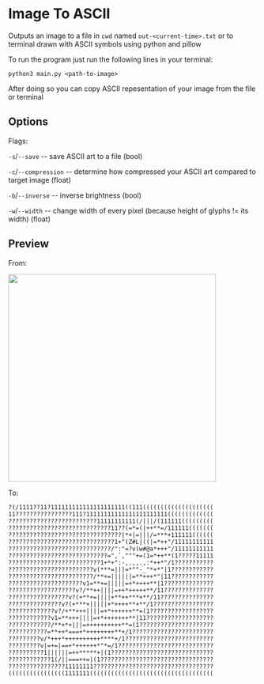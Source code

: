# Image To ASCII
Outputs an image to a file in `cwd` named `out-<current-time>.txt` or to terminal drawn with ASCII symbols using python and pillow

To run the program just run the following lines in your terminal:

```
python3 main.py <path-to-image>
```

After doing so you can copy ASCII repesentation of your image from the file or terminal

## Options
Flags:

`-s`/`--save` -- save ASCII art to a file (bool)

`-c`/`--compression` -- determine how compressed your ASCII art compared to target image (float)

`-b`/`--inverse` -- inverse brightness (bool)

`-w`/`--width` -- change width of every pixel (because height of glyphs != its width) (float)

## Preview
From:

<img src="https://user-images.githubusercontent.com/67521698/200023667-16316b38-8203-4cfd-b5fa-5ee72612144f.jpg" width="420"/>

To:
```
?(/1111??11?111111111111111111111((111((((((((((((((((((((
11????????????????111?11111111111111111111111(((((((((((((
?????????????????????????11111111111(/|||/(111111(((((((((
?????????????????????????????11??(=*=(|++**=/111111(((((((
????????????????????????????????|*+|=|||/=***+111111((((((
??????????????????????????????1+"(Z#L|((|=*++"/11111111111
?????????????????????????????/":"=?v(w#@a*+++"/11111111111
????????????????????????????=",`,"""+=(1=*++**(1?????11111
??????????????????????????1+*+":-,.,,.,:*++*"/1???????????
????????????????????????v(***=|||=*""-_"*+*"|1????????????
????????????????????????/**+=||||||=**+++*"|11????????????
?????????????????????v1=**+=|||||=+*++++**|1??????????????
???????????????????v?/**++||||=++*+++++**/11??????????????
?????????????????v?(+**+=||||+**++***+**/11???????????????
???????????????v?(+***+|||||+*++++**+**/1?????????????????
?????????????v?/+**+++||||=+*++++++**=(1??????????????????
????????????v1=**+++||||=+*+++++++**|11???????????????????
????????????/**+*+|||=++++++++++**=(1?????????????????????
???????????=**++*===+*++++++++**+/1???????????????????????
?????????v/*+++*++++++++++****+/1?????????????????????????
?????????v|=+=|==+*++++++*"*=/1???????????????????????????
??????????1||||||=++*****+|(1?????????????????????????????
????????????1(/||===++=|(1????????????????????????????????
????????????????11111111??????????????????????????????????
((((((((((((((((1111111(((((((((((((((((((((((((((((((((((
```
